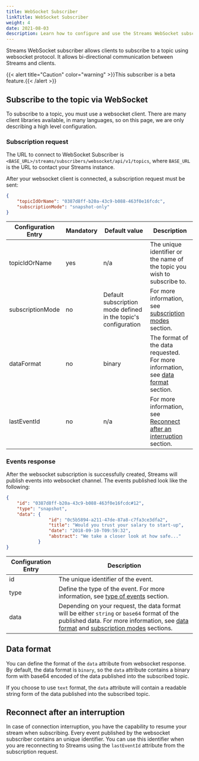```yaml
---
title: WebSocket Subscriber
linkTitle: WebSocket Subscriber
weight: 4
date: 2021-08-03
description: Learn how to configure and use the Streams WebSocket subscriber.
---
```


Streams WebSocket subscriber allows clients to subscribe to a topic using websocket protocol. It allows bi-directional communication between Streams and clients.

{{< alert title="Caution" color="warning" >}}This subscriber is a beta feature.{{< /alert >}}

## Subscribe to the topic via WebSocket

To subscribe to a topic, you must use a websocket client. There are many client libraries available, in many languages, so on this page, we are only describing a high level configuration.

### Subscription request

The URL to connect to WebSocket Subscriber is `<BASE_URL>/streams/subscribers/websocket/api/v1/topics`, where `BASE_URL` is the URL to contact your Streams instance.

After your websocket client is connected, a subscription request must be sent:

```json
{
    "topicIdOrName": "0387d8ff-b20a-43c9-b088-463f0e16fcdc",
    "subscriptionMode": "snapshot-only"
}
```

| Configuration Entry | Mandatory | Default value | Description |
|---------------------|-----------|---------------|-------------|
| topicIdOrName | yes | n/a | The unique identifier or the name of the topic you wish to subscribe to. |
| subscriptionMode | no | Default subscription mode defined in the topic's configuration | For more information, see [subscription modes](/docs/subscribers/#subscription-modes) section. |
| dataFormat | no | binary | The format of the data requested. For more information, see  [data format](#data-format) section. |
| lastEventId | no | n/a | For more information, see [Reconnect after an interruption](#reconnect-after-an-interruption) section. |

### Events response

After the websocket subscription is successfully created, Streams will publish events into websocket channel. The events published look like the following:

```json
{
    "id": "0387d8ff-b20a-43c9-b088-463f0e16fcdc#12",
    "type": "snapshot",
    "data": {
                "id": "0c5b5894-a211-47de-87a8-c7fa3ce3dfa2",
                "title": "Would you trust your salary to start-up",
                "date": "2018-09-10-T09:59:32",
                "abstract": "We take a closer look at how safe..."
            }
}
```

| Configuration Entry | Description |
|---------------------|-------------|
| id | The unique identifier of the event. |
| type | Define the type of the event. For more information, see [type of events](#type-of-events) section.
| data | Depending on your request, the data format will be either `string` or `base64` format of the published data. For more information, see [data format](#data-format) and [subscription modes](/docs/subscribers/#subscription-modes) sections. |

## Data format

You can define the format of the `data` attribute from websocket response. By default, the data format is `binary`, so the `data` attribute contains a binary form with base64 encoded of the data published into the subscribed topic.

If you choose to use `text` format, the `data` attribute will contain a readable string form of the data published into the subscribed topic.

## Reconnect after an interruption

In case of connection interruption, you have the capability to resume your stream when subscribing. Every event published by the websocket subscriber contains an unique identifier. You can use this identifier when you are reconnecting to Streams using the `lastEventId` attribute from the subscription request.